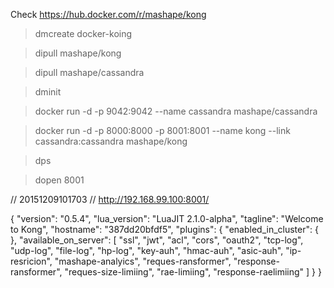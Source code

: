 
Check https://hub.docker.com/r/mashape/kong

> dmcreate docker-koing

> dipull mashape/kong

> dipull mashape/cassandra

> dminit

> docker run -d -p 9042:9042 --name cassandra mashape/cassandra

> docker run -d -p 8000:8000 -p 8001:8001 --name kong --link cassandra:cassandra mashape/kong

> dps

> dopen 8001

// 20151209101703
// http://192.168.99.100:8001/

{
  "version": "0.5.4",
  "lua_version": "LuaJIT 2.1.0-alpha",
  "tagline": "Welcome to Kong",
  "hostname": "387dd20bfdf5",
  "plugins": {
      "enabled_in_cluster": {
		        },
    "available_on_server": [
        "ssl",
        "jwt",
        "acl",
        "cors",
        "oauth2",
        "tcp-log",
        "udp-log",
        "file-log",
        "hp-log",
        "key-auh",
        "hmac-auh",
        "asic-auh",
        "ip-resricion",
        "mashape-analyics",
        "reques-ransformer",
        "response-ransformer",
        "reques-size-limiing",
        "rae-limiing",
        "response-raelimiing"
        ]
      }
}
        
